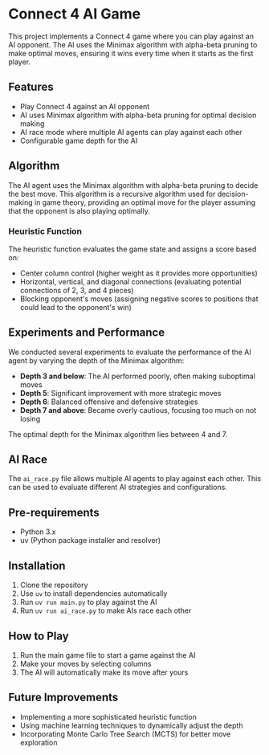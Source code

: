 # Connect 4 AI Game

This project implements a Connect 4 game where you can play against an AI opponent. The AI uses the Minimax algorithm with alpha-beta pruning to make optimal moves, ensuring it wins every time when it starts as the first player.

## Features

- Play Connect 4 against an AI opponent
- AI uses Minimax algorithm with alpha-beta pruning for optimal decision making
- AI race mode where multiple AI agents can play against each other
- Configurable game depth for the AI

## Algorithm

The AI agent uses the Minimax algorithm with alpha-beta pruning to decide the best move. This algorithm is a recursive algorithm used for decision-making in game theory, providing an optimal move for the player assuming that the opponent is also playing optimally.

### Heuristic Function

The heuristic function evaluates the game state and assigns a score based on:

- Center column control (higher weight as it provides more opportunities)
- Horizontal, vertical, and diagonal connections (evaluating potential connections of 2, 3, and 4 pieces)
- Blocking opponent's moves (assigning negative scores to positions that could lead to the opponent's win)

## Experiments and Performance

We conducted several experiments to evaluate the performance of the AI agent by varying the depth of the Minimax algorithm:

- **Depth 3 and below**: The AI performed poorly, often making suboptimal moves
- **Depth 5**: Significant improvement with more strategic moves
- **Depth 6**: Balanced offensive and defensive strategies
- **Depth 7 and above**: Became overly cautious, focusing too much on not losing

The optimal depth for the Minimax algorithm lies between 4 and 7.

## AI Race

The `ai_race.py` file allows multiple AI agents to play against each other. This can be used to evaluate different AI strategies and configurations.

## Pre-requirements

- Python 3.x
- uv (Python package installer and resolver)

## Installation

1. Clone the repository
2. Use `uv` to install dependencies automatically
3. Run `uv run main.py` to play against the AI
4. Run `uv run ai_race.py` to make AIs race each other

## How to Play

1. Run the main game file to start a game against the AI
2. Make your moves by selecting columns
3. The AI will automatically make its move after yours

## Future Improvements

- Implementing a more sophisticated heuristic function
- Using machine learning techniques to dynamically adjust the depth
- Incorporating Monte Carlo Tree Search (MCTS) for better move exploration
